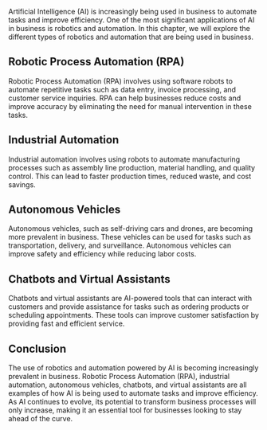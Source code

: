 
Artificial Intelligence (AI) is increasingly being used in business to automate tasks and improve efficiency. One of the most significant applications of AI in business is robotics and automation. In this chapter, we will explore the different types of robotics and automation that are being used in business.

Robotic Process Automation (RPA)
--------------------------------

Robotic Process Automation (RPA) involves using software robots to automate repetitive tasks such as data entry, invoice processing, and customer service inquiries. RPA can help businesses reduce costs and improve accuracy by eliminating the need for manual intervention in these tasks.

Industrial Automation
---------------------

Industrial automation involves using robots to automate manufacturing processes such as assembly line production, material handling, and quality control. This can lead to faster production times, reduced waste, and cost savings.

Autonomous Vehicles
-------------------

Autonomous vehicles, such as self-driving cars and drones, are becoming more prevalent in business. These vehicles can be used for tasks such as transportation, delivery, and surveillance. Autonomous vehicles can improve safety and efficiency while reducing labor costs.

Chatbots and Virtual Assistants
-------------------------------

Chatbots and virtual assistants are AI-powered tools that can interact with customers and provide assistance for tasks such as ordering products or scheduling appointments. These tools can improve customer satisfaction by providing fast and efficient service.

Conclusion
----------

The use of robotics and automation powered by AI is becoming increasingly prevalent in business. Robotic Process Automation (RPA), industrial automation, autonomous vehicles, chatbots, and virtual assistants are all examples of how AI is being used to automate tasks and improve efficiency. As AI continues to evolve, its potential to transform business processes will only increase, making it an essential tool for businesses looking to stay ahead of the curve.
